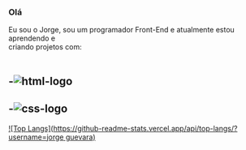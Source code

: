 ### Olá
Eu sou o Jorge, sou um programador Front-End e atualmente estou aprendendo e <br>criando projetos com:
<br>
<br>
## -<img src="https://img.shields.io/badge/HTML-239120?style=for-the-badge&logo=html5&logoColor=white" alt="html-logo" />
## -<img src="https://img.shields.io/badge/CSS-239120?&style=for-the-badge&logo=css3&logoColor=white" alt="css-logo" />

[![Top Langs](https://github-readme-stats.vercel.app/api/top-langs/?username=jorge guevara)](https://github.com/anuraghazra/github-readme-stats)
